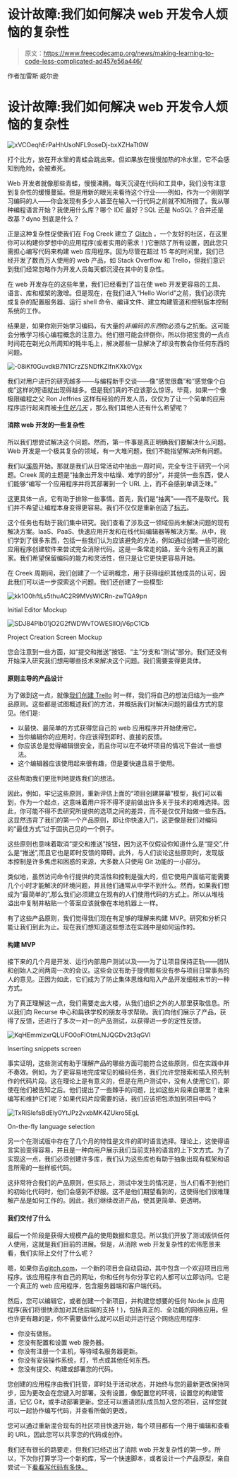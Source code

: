 # 设计故障:我们如何解决 web 开发令人烦恼的复杂性

> 原文：<https://www.freecodecamp.org/news/making-learning-to-code-less-complicated-ad457e56a446/>

作者加雷斯·威尔逊

# 设计故障:我们如何解决 web 开发令人烦恼的复杂性

![xVCOeqhErPaHhUsoNFL9oseDj-bxXZHaTt0W](img/6a5f89f2784ddaf37a78a663d4fc5ea8.png)

打个比方，放在开水里的青蛙会跳出来。但如果放在慢慢加热的冷水里，它不会感知到危险，会被煮死。

Web 开发者就像那些青蛙，慢慢沸腾。每天沉浸在代码和工具中，我们没有注意到复杂性的缓慢蔓延。但是用新的眼光来看待这个行业——例如，作为一个刚刚学习编码的人——你会发现有多少人甚至在输入一行代码之前就不知所措了。我从哪种编程语言开始？我使用什么库？哪个 IDE 最好？SQL 还是 NoSQL？合并还是改基？dyno 到底是什么？

正是这种复杂性促使我们在 Fog Creek 建立了 [Glitch](https://glitch.com) ，一个友好的社区，在这里你可以构建你梦想中的应用程序(或者实用的需求！)它删除了所有设置，因此您只需担心编写代码来构建 web 应用程序。因为尽管在超过 15 年的时间里，我们已经开发了数百万人使用的 web 产品，如 Stack Overflow 和 Trello，但我们意识到我们经常忽略作为开发人员每天都沉浸在其中的复杂性。

在 web 开发存在的这些年里，我们已经看到了旨在使 web 开发更容易的工具、语言、库和框架的激增。但是现在，在我们进入“Hello World”之前，我们必须完成复杂的配置服务器、运行 shell 命令、编译文件、建立构建管道和控制版本控制系统的工作。

结果是，如果你刚开始学习编码，有大量的*非编码的东西*你必须与之抗衡。这可能会分散学习核心编程概念的注意力。他们很可能会绊倒你，所以你把宝贵的一点点时间花在剃光众所周知的牦牛毛上，解决那些一旦解决了却没有教会你任何东西的问题。

![-08iKf0GuvdkB7N1CrzZSNDfKZIfnKXk0Vgx](img/a9ea1f96aecca4955dabfbee039d7b4b.png)

我们对用户进行的研究越多——与编程新手交谈——像“感觉很蠢”和“感觉像个白痴”这样的短语就出现得越多。但是我们真的不应该那么惊讶。毕竟，如果一个像极限编程之父 Ron Jeffries 这样有经验的开发人员，仅仅为了让一个简单的应用程序运行起来而被[卡住*好几天*](http://ronjeffries.com/articles/016-0607/yaks/) ，那么我们其他人还有什么希望呢？

#### 消除 web 开发的一些复杂性

所以我们想尝试解决这个问题。然而，第一件事是真正明确我们要解决什么问题。Web 开发是一个极其复杂的领域，有一大堆问题，我们不能指望解决所有问题。

我们以[溪周](http://blog.fogcreek.com/how-we-embed-a-culture-of-innovation-with-creek-weeks/)开始。那就是我们从日常活动中抽出一周时间，完全专注于研究一个问题。Creek 周的主题是“抽象出开发中枯燥、难学的部分”，并提供一些东西，使人们能够“编写一个应用程序并将其部署到一个 URL 上，而不会感到单调乏味。”

这更具体一点，它有助于排除一些事情。首先，我们是“抽离”——而不是取代。我们并不希望让编程本身变得更容易。我们不仅仅是重新创造了[标志](https://en.wikipedia.org/wiki/Logo_%28programming_language%29)。

这个任务也有助于我们集中研究。我们查看了涉及这一领域但尚未解决问题的现有解决方案。IaaS、PaaS、快速应用开发和在线代码编辑器等解决方案。从中，我们学到了很多东西，包括一些我们认为应该避免的方法，例如通过创建一些可视化应用程序创建软件来尝试完全消除代码。这是一条常走的路，至今没有真正的赢家。我们希望保留编码的能力和灵活性，但只是让它更快更容易开始。

在 Creek 周期间，我们创建了一个证明概念，用于获得组织其他成员的认可，因此我们可以进一步探索这个问题。我们还创建了一些模型:

![kk1O0hftLs5thuAC2R9MVsWlCRn-zwTQA9pn](img/22f68d07a63aa3a23c70085779f69f62.png)

Initial Editor Mockup

![SDJ84Plb01jO2G2fWDWvTOWESlIOjV6pC1Cb](img/c1b9699a414b037c4c2855df127425ac.png)

Project Creation Screen Mockup

您会注意到一些方面，如“提交和推送”按钮、“主”分支和“测试”部分。我们还没有开始深入研究我们想用哪些技术来解决这个问题。我们需要变得更具体。

#### 原则主导的产品设计

为了做到这一点，就像[我们创建 Trello](http://blog.fogcreek.com/the-process-of-creating-trello-tech-talk/) 时一样，我们将自己的想法归结为一些产品原则。这些都是试图概述我们的方法，并概括我们对解决问题的最佳方式的意见。他们是:

*   以最快、最简单的方式获得您自己的 web 应用程序并开始使用它。
*   当你编辑你的应用时，你应该得到即时、直接的反馈。
*   你应该总是觉得编辑很安全，而且你可以在不破坏项目的情况下尝试一些想法。
*   这个编辑器应该使用起来很有趣，但是要快速且易于使用。

这些帮助我们更批判地提炼我们的想法。

因此，例如，牢记这些原则，重新评估上面的“项目创建屏幕”模型，我们可以看到，作为一个起点，这意味着用户将不得不提前做出许多关于技术的艰难选择。因此，你可能不得不去研究所提供的选项之间的差异，而不是仅仅开始做一些东西。这显然违背了我们的第一个产品原则，即让你快速入门，这更像是我们对编码的“最佳方式”过于固执己见的一个例子。

这些原则也意味着取消“提交和推送”按钮，因为这不仅假设你知道什么是“提交”,什么是“推送”,而且它也是即时反馈的障碍。此外，与人们谈论这些原则时，发现版本控制是许多焦虑和困惑的来源，大多数人只使用 Git 功能的一小部分。

类似地，虽然访问命令行提供的灵活性和控制是强大的，但它使用户面临可能需要几个小时才能解决的环境问题，并且他们通常从中学不到什么。然而，如果我们想成为“最简单的”,那么我们必须建立在现有的人们使用代码的方式上。所以从堆栈溢出中复制并粘贴一个答案应该就像在本地机器上一样。

有了这些产品原则，我们觉得我们现在有足够的理解来构建 MVP。研究和分析只能让我们到此为止。现在我们想知道这些想法在实践中是如何运作的。

#### 构建 MVP

接下来的几个月是开发、运行内部用户测试以及——为了让项目保持正轨——团队和创始人之间两周一次的会议。这些会议有助于提供那些没有参与项目日常事务的人的意见。正因为如此，它们成为了防止集体思维和陷入产品开发细枝末节的一种方式。

为了真正理解这一点，我们需要走出大楼，从我们组织之外的人那里获取信息。所以我们向 Recurse 中心和扁铁学校的朋友寻求帮助。我们向他们展示了产品，获得了反馈，还进行了多次一对一的产品测试，以获得进一步的定性反馈。

![KqHEmmlzxrQLUFO0oFlOtmLNJQGDv2t3qGVl](img/c2ada967917e6d6265ebfcdecda3c182.png)

Inserting snippets screen

事实证明，这些测试有助于理解产品的哪些方面可能符合这些原则，但在实践中并不奏效。例如，为了更容易地完成常见的编码任务，我们允许您搜索和插入预先制作的代码片段。这在理论上是有意义的，但是在用户测试中，没有人使用它们，即使在他们被告知之后。他们提出了一些棘手的问题，比如这些片段来自哪里？谁来编写和维护它们呢？如果代码片段需要的话，我们应该把包添加到项目中吗？

![TxRiSlefsBdEly0YtJPz2vxbMK4ZUkro5EgL](img/64518679bb4cdf8e4d93aeb8523d7cb2.png)

On-the-fly language selection

另一个在测试版中存在了几个月的特性是文件的即时语言选择。理论上，这使得语言实验变得容易，并且是一种向用户展示我们当前支持的语言的上下文方式。为了实现这一点，我们必须创建许多库，我们认为这些库也有助于抽象出现有框架和语言所需的一些样板代码。

这非常符合我们的产品原则，但实际上，测试中发生的情况是，当人们看不到他们的初始化代码时，他们会感到不舒服。这不是他们期望看到的，这使得他们很难理解产品是如何工作的。因此，我们继续改进产品，使其更简单、更透明。

#### 我们交付了什么

最后一个阶段是获得大规模产品的使用数据和意见。所以我们开放了测试版供任何人使用，这就是我们目前的进展。但是，从消除 web 开发复杂性的宏伟愿景来看，我们实际上交付了什么呢？

嗯，如果你去[glitch.com](https://glitch.com/edit)，一个新的项目会自动启动，其中包含一个欢迎项目应用程序。该应用程序有自己的网址，你和任何与你分享它的人都可以立即访问。它是一个真正的 web 应用程序，包含服务器端和客户端代码。

然后，您可以编辑它，或者创建一个新项目，并构建您想要的任何 Node.js 应用程序(我们将很快添加对其他后端的支持！)，包括真正的、全功能的网络应用。但也许更有趣的是，你不需要做什么就可以启动并运行这个网络应用程序:

*   你没有做账。
*   您没有配置和设置 web 服务器。
*   你没有注册一个主机，等待域名服务器更新。
*   你没有安装操作系统，灯，节点或其他任何东西。
*   您没有提交、构建或部署您的代码。

您创建的应用程序由我们托管，即时处于活动状态，并始终与您的最新更改保持同步，因为更改会在您键入时部署。没有设置，像配置您的环境，设置您的构建管道，记忆 Git，或手动部署更新。您还可以邀请团队成员加入您的项目，这样您就可以一起协作编写代码，并查看所做的更改。

您可以通过重新混合现有的社区项目快速开始，每个项目都有一个用于编辑和查看的 URL，因此您可以共享您的代码或创作。

我们还有很长的路要走，但我们已经迈出了消除 web 开发复杂性的第一步。所以，下次你打算学习一个新的库，写一个快速脚本，或者设计一个产品原型，亲自尝试一下[看看写代码有多快。](https://glitch.com)